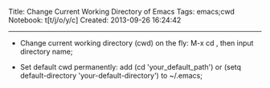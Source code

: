 Title: Change Current Working Directory of Emacs
Tags: emacs;cwd
Notebook: t[t/j/o/y/c]
Created: 2013-09-26 16:24:42

------

* Change current working directory (cwd) on the fly: M-x cd <Return>, then input directory name;

 

* Set default cwd permanently: add (cd 'your_default_path') or (setq default-directory 'your-default-directory') to ~/.emacs;